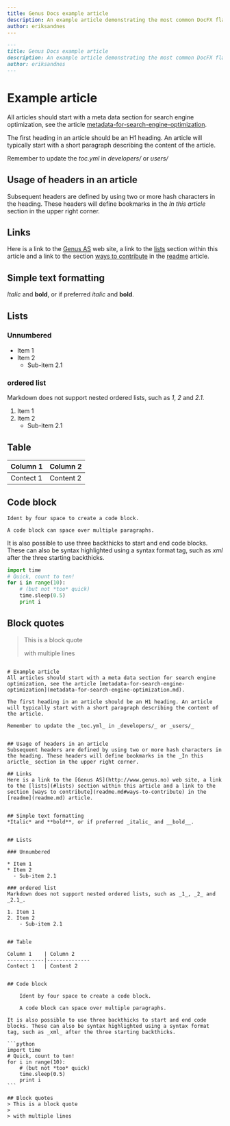 ```yaml
---
title: Genus Docs example article
description: An example article demonstrating the most common DocFX flavoured Markdown used in Genus Docs for Genus App Platform
author: eriksandnes
---
```

```md
---
title: Genus Docs example article
description: An example article demonstrating the most common DocFX flavoured Markdown used in Genus Docs for Genus App Platform
author: eriksandnes
---
```

# Example article
All articles should start with a meta data section for search engine optimization, see the article [metadata-for-search-engine-optimization](metadata-for-search-engine-optimization.md).

The first heading in an article should be an H1 heading. An article will typically start with a short paragraph describing the content of the article.

Remember to update the _toc.yml_ in _developers/_ or _users/_


## Usage of headers in an article
Subsequent headers are defined by using two or more hash characters in the heading. These headers will define bookmarks in the _In this article_ section in the upper right corner.

## Links
Here is a link to the [Genus AS](http://www.genus.no) web site, a link to the [lists](#lists) section within this article and a link to the section [ways to contribute](readme.md#ways-to-contribute) in the [readme](readme.md) article.


## Simple text formatting
*Italic* and **bold**, or if preferred _italic_ and __bold__.


## Lists

### Unnumbered

* Item 1
* Item 2
  - Sub-item 2.1   

### ordered list
Markdown does not support nested ordered lists, such as _1_, _2_ and _2.1_.

1. Item 1
2. Item 2
    - Sub-item 2.1


## Table

Column 1    | Column 2
------------|--------------
Contect 1   | Content 2


## Code block

    Ident by four space to create a code block.

    A code block can space over multiple paragraphs.

It is also possible to use three backthicks to start and end code blocks. These can also be syntax highlighted using a syntax format tag, such as _xml_ after the three starting backthicks.

```python
import time
# Quick, count to ten!
for i in range(10):
    # (but not *too* quick)
    time.sleep(0.5)
    print i
```

## Block quotes
> This is a block quote 
>  
> with multiple lines

````

# Example article
All articles should start with a meta data section for search engine optimization, see the article [metadata-for-search-engine-optimization](metadata-for-search-engine-optimization.md).

The first heading in an article should be an H1 heading. An article will typically start with a short paragraph describing the content of the article.

Remember to update the _toc.yml_ in _developers/_ or _users/_


## Usage of headers in an article
Subsequent headers are defined by using two or more hash characters in the heading. These headers will define bookmarks in the _In this arictle_ section in the upper right corner.

## Links
Here is a link to the [Genus AS](http://www.genus.no) web site, a link to the [lists](#lists) section within this article and a link to the section [ways to contribute](readme.md#ways-to-contribute) in the [readme](readme.md) article.


## Simple text formatting
*Italic* and **bold**, or if preferred _italic_ and __bold__.


## Lists

### Unnumbered

* Item 1
* Item 2
  - Sub-item 2.1   

### ordered list
Markdown does not support nested ordered lists, such as _1_, _2_ and _2.1_.

1. Item 1
2. Item 2
    - Sub-item 2.1


## Table

Column 1    | Column 2
------------|--------------
Contect 1   | Content 2


## Code block

    Ident by four space to create a code block.

    A code block can space over multiple paragraphs.

It is also possible to use three backthicks to start and end code blocks. These can also be syntax highlighted using a syntax format tag, such as _xml_ after the three starting backthicks.

```python
import time
# Quick, count to ten!
for i in range(10):
    # (but not *too* quick)
    time.sleep(0.5)
    print i
```

## Block quotes
> This is a block quote 
>  
> with multiple lines
